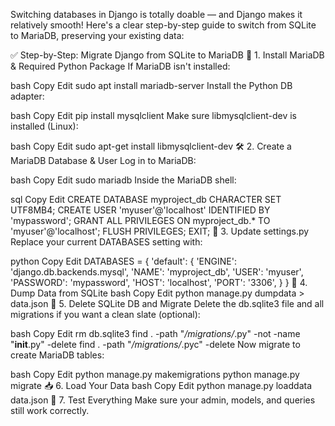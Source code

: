 Switching databases in Django is totally doable — and Django makes it relatively smooth! Here's a clear step-by-step guide to switch from SQLite to MariaDB, preserving your existing data:

✅ Step-by-Step: Migrate Django from SQLite to MariaDB
🔧 1. Install MariaDB & Required Python Package
If MariaDB isn't installed:

bash
Copy
Edit
sudo apt install mariadb-server
Install the Python DB adapter:

bash
Copy
Edit
pip install mysqlclient
Make sure libmysqlclient-dev is installed (Linux):

bash
Copy
Edit
sudo apt-get install libmysqlclient-dev
🛠️ 2. Create a MariaDB Database & User
Log in to MariaDB:

bash
Copy
Edit
sudo mariadb
Inside the MariaDB shell:

sql
Copy
Edit
CREATE DATABASE myproject_db CHARACTER SET UTF8MB4;
CREATE USER 'myuser'@'localhost' IDENTIFIED BY 'mypassword';
GRANT ALL PRIVILEGES ON myproject_db.* TO 'myuser'@'localhost';
FLUSH PRIVILEGES;
EXIT;
📁 3. Update settings.py
Replace your current DATABASES setting with:

python
Copy
Edit
DATABASES = {
    'default': {
        'ENGINE': 'django.db.backends.mysql',
        'NAME': 'myproject_db',
        'USER': 'myuser',
        'PASSWORD': 'mypassword',
        'HOST': 'localhost',
        'PORT': '3306',
    }
}
🧱 4. Dump Data from SQLite
bash
Copy
Edit
python manage.py dumpdata > data.json
🧼 5. Delete SQLite DB and Migrate
Delete the db.sqlite3 file and all migrations if you want a clean slate (optional):

bash
Copy
Edit
rm db.sqlite3
find . -path "*/migrations/*.py" -not -name "__init__.py" -delete
find . -path "*/migrations/*.pyc"  -delete
Now migrate to create MariaDB tables:

bash
Copy
Edit
python manage.py makemigrations
python manage.py migrate
📥 6. Load Your Data
bash
Copy
Edit
python manage.py loaddata data.json
🧪 7. Test Everything
Make sure your admin, models, and queries still work correctly.